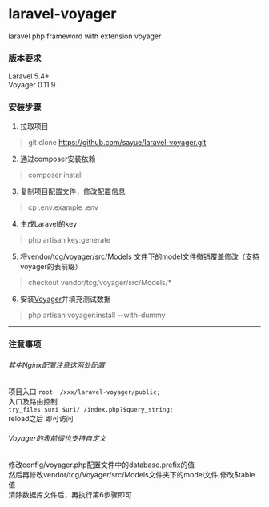 # laravel-voyager
laravel php frameword with extension voyager

### 版本要求  
Laravel 5.4+  
Voyager 0.11.9

### 安装步骤
1. 拉取项目
> git clone https://github.com/sayue/laravel-voyager.git
2. 通过composer安装依赖
> composer install
3. 复制项目配置文件，修改配置信息
> cp .env.example .env
4. 生成Laravel的key
> php artisan key:generate
5. 将vendor/tcg/voyager/src/Models 文件下的model文件撤销覆盖修改（支持voyager的表前缀）
> checkout vendor/tcg/voyager/src/Models/*
6. 安装[Voyager](https://the-control-group.github.io)并填充测试数据
> php artisan voyager:install --with-dummy  

---------------------------------------

### 注意事项  
###### 其中Nginx配置注意这两处配置
项目入口
`root  /xxx/laravel-voyager/public;`  
入口及路由控制  
`try_files $uri $uri/ /index.php?$query_string;`  
reload之后 即可访问  

###### Voyager的表前缀也支持自定义
修改config/voyager.php配置文件中的database.prefix的值  
然后再修改vendor/tcg/Voyager/src/Models文件夹下的model文件,修改$table值  
清除数据库文件后，再执行第6步骤即可